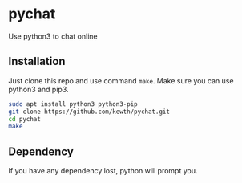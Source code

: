 # pychat

Use python3 to chat online

## Installation

Just clone this repo and use command `make`.
Make sure you can use python3 and pip3.

```sh
sudo apt install python3 python3-pip
git clone https://github.com/kewth/pychat.git
cd pychat
make
```

## Dependency

If you have any dependency lost, python will prompt you.
